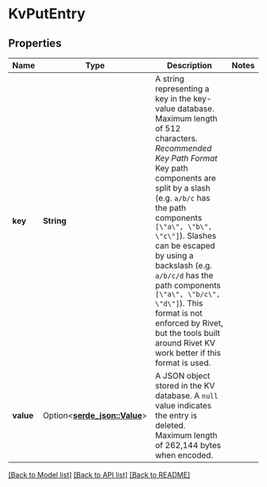 # KvPutEntry

## Properties

Name | Type | Description | Notes
------------ | ------------- | ------------- | -------------
**key** | **String** | A string representing a key in the key-value database. Maximum length of 512 characters. *Recommended Key Path Format* Key path components are split by a slash (e.g. `a/b/c` has the path components `[\"a\", \"b\", \"c\"]`). Slashes can be escaped by using a backslash (e.g. `a/b/c/d` has the path components `[\"a\", \"b/c\", \"d\"]`). This format is not enforced by Rivet, but the tools built around Rivet KV work better if this format is used. | 
**value** | Option<[**serde_json::Value**](.md)> | A JSON object stored in the KV database. A `null` value indicates the entry is deleted. Maximum length of 262,144 bytes when encoded. | 

[[Back to Model list]](../README.md#documentation-for-models) [[Back to API list]](../README.md#documentation-for-api-endpoints) [[Back to README]](../README.md)


